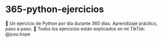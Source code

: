 # 365-python-ejercicios
🐍 Un ejercicio de Python por día durante 365 días. Aprendizaje práctico, paso a paso. 🎥 Todos los ejercicios están explicados en mi TikTok: @josu.hope
